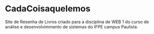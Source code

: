 # CadaCoisaquelemos
Site de Resenha de Livros criado para a disciplina de WEB 1 do curso de análise e desenvolvimmento de sistemas do IFPE campus Paulista.
